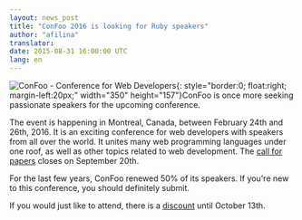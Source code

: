 ```yaml
---
layout: news_post
title: "ConFoo 2016 is looking for Ruby speakers"
author: "afilina"
translator:
date: 2015-08-31 16:00:00 UTC
lang: en
---
```


![ConFoo - Conference for Web Developers](https://confoo.ca/images/content/confoo-master.jpg){: style="border:0; float:right; margin-left:20px;" width="350" height="157"}ConFoo is once more seeking passionate speakers for the upcoming conference.

The event is happening in Montreal, Canada, between February 24th and 26th, 2016. It is an exciting conference for web developers with speakers from all over the world. It unites many web programming languages under one roof, as well as other topics related to web development. The [call for papers][1] closes on September 20th.

For the last few years, ConFoo renewed 50% of its speakers. If you're new to this conference, you should definitely submit.

If you would just like to attend, there is a [discount][2] until October 13th.

[1]: https://confoo.ca/en/call-for-papers
[2]: https://confoo.ca/en/register
